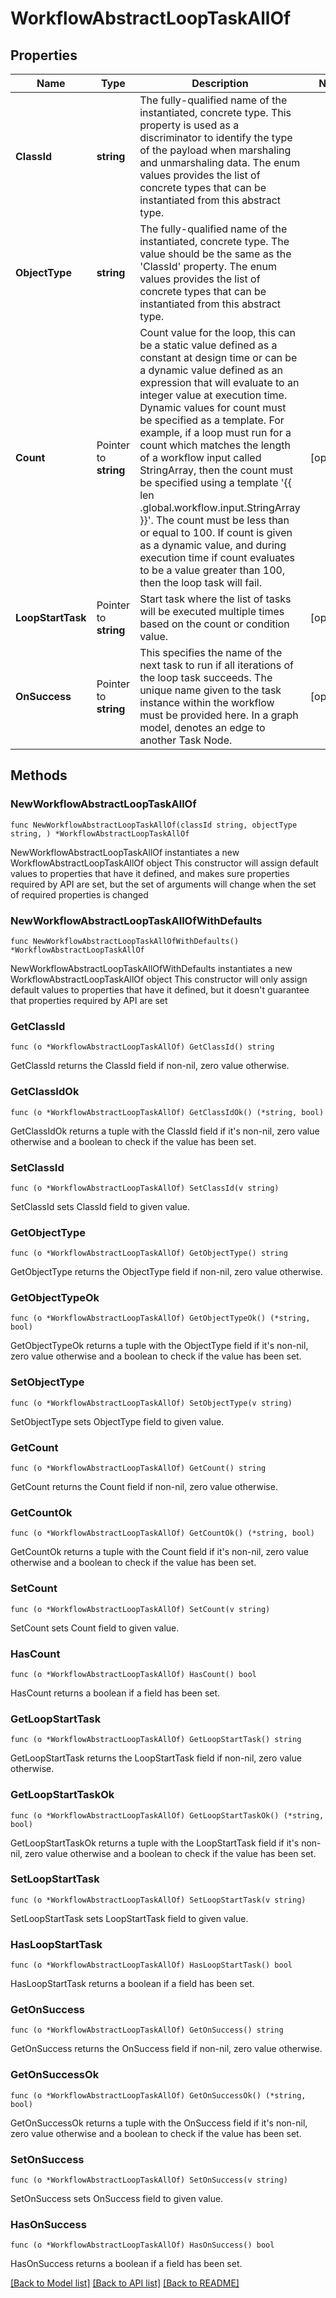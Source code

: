 # WorkflowAbstractLoopTaskAllOf

## Properties

Name | Type | Description | Notes
------------ | ------------- | ------------- | -------------
**ClassId** | **string** | The fully-qualified name of the instantiated, concrete type. This property is used as a discriminator to identify the type of the payload when marshaling and unmarshaling data. The enum values provides the list of concrete types that can be instantiated from this abstract type. | 
**ObjectType** | **string** | The fully-qualified name of the instantiated, concrete type. The value should be the same as the &#39;ClassId&#39; property. The enum values provides the list of concrete types that can be instantiated from this abstract type. | 
**Count** | Pointer to **string** | Count value for the loop, this can be a static value defined as a constant at design time or can be a dynamic value defined as an expression that will evaluate to an integer value at execution time. Dynamic values for count must be specified as a template. For example, if a loop must run for a count which matches the length of a workflow input called StringArray, then the count must be specified using a template &#39;{{ len .global.workflow.input.StringArray }}&#39;. The count must be less than or equal to 100. If count is given as a dynamic value, and during execution time if count evaluates to be a value greater than 100, then the loop task will fail. | [optional] 
**LoopStartTask** | Pointer to **string** | Start task where the list of tasks will be executed multiple times based on the count or condition value. | [optional] 
**OnSuccess** | Pointer to **string** | This specifies the name of the next task to run if all iterations of the loop task succeeds. The unique name given to the task instance within the workflow must be provided here. In a graph model, denotes an edge to another Task Node. | [optional] 

## Methods

### NewWorkflowAbstractLoopTaskAllOf

`func NewWorkflowAbstractLoopTaskAllOf(classId string, objectType string, ) *WorkflowAbstractLoopTaskAllOf`

NewWorkflowAbstractLoopTaskAllOf instantiates a new WorkflowAbstractLoopTaskAllOf object
This constructor will assign default values to properties that have it defined,
and makes sure properties required by API are set, but the set of arguments
will change when the set of required properties is changed

### NewWorkflowAbstractLoopTaskAllOfWithDefaults

`func NewWorkflowAbstractLoopTaskAllOfWithDefaults() *WorkflowAbstractLoopTaskAllOf`

NewWorkflowAbstractLoopTaskAllOfWithDefaults instantiates a new WorkflowAbstractLoopTaskAllOf object
This constructor will only assign default values to properties that have it defined,
but it doesn't guarantee that properties required by API are set

### GetClassId

`func (o *WorkflowAbstractLoopTaskAllOf) GetClassId() string`

GetClassId returns the ClassId field if non-nil, zero value otherwise.

### GetClassIdOk

`func (o *WorkflowAbstractLoopTaskAllOf) GetClassIdOk() (*string, bool)`

GetClassIdOk returns a tuple with the ClassId field if it's non-nil, zero value otherwise
and a boolean to check if the value has been set.

### SetClassId

`func (o *WorkflowAbstractLoopTaskAllOf) SetClassId(v string)`

SetClassId sets ClassId field to given value.


### GetObjectType

`func (o *WorkflowAbstractLoopTaskAllOf) GetObjectType() string`

GetObjectType returns the ObjectType field if non-nil, zero value otherwise.

### GetObjectTypeOk

`func (o *WorkflowAbstractLoopTaskAllOf) GetObjectTypeOk() (*string, bool)`

GetObjectTypeOk returns a tuple with the ObjectType field if it's non-nil, zero value otherwise
and a boolean to check if the value has been set.

### SetObjectType

`func (o *WorkflowAbstractLoopTaskAllOf) SetObjectType(v string)`

SetObjectType sets ObjectType field to given value.


### GetCount

`func (o *WorkflowAbstractLoopTaskAllOf) GetCount() string`

GetCount returns the Count field if non-nil, zero value otherwise.

### GetCountOk

`func (o *WorkflowAbstractLoopTaskAllOf) GetCountOk() (*string, bool)`

GetCountOk returns a tuple with the Count field if it's non-nil, zero value otherwise
and a boolean to check if the value has been set.

### SetCount

`func (o *WorkflowAbstractLoopTaskAllOf) SetCount(v string)`

SetCount sets Count field to given value.

### HasCount

`func (o *WorkflowAbstractLoopTaskAllOf) HasCount() bool`

HasCount returns a boolean if a field has been set.

### GetLoopStartTask

`func (o *WorkflowAbstractLoopTaskAllOf) GetLoopStartTask() string`

GetLoopStartTask returns the LoopStartTask field if non-nil, zero value otherwise.

### GetLoopStartTaskOk

`func (o *WorkflowAbstractLoopTaskAllOf) GetLoopStartTaskOk() (*string, bool)`

GetLoopStartTaskOk returns a tuple with the LoopStartTask field if it's non-nil, zero value otherwise
and a boolean to check if the value has been set.

### SetLoopStartTask

`func (o *WorkflowAbstractLoopTaskAllOf) SetLoopStartTask(v string)`

SetLoopStartTask sets LoopStartTask field to given value.

### HasLoopStartTask

`func (o *WorkflowAbstractLoopTaskAllOf) HasLoopStartTask() bool`

HasLoopStartTask returns a boolean if a field has been set.

### GetOnSuccess

`func (o *WorkflowAbstractLoopTaskAllOf) GetOnSuccess() string`

GetOnSuccess returns the OnSuccess field if non-nil, zero value otherwise.

### GetOnSuccessOk

`func (o *WorkflowAbstractLoopTaskAllOf) GetOnSuccessOk() (*string, bool)`

GetOnSuccessOk returns a tuple with the OnSuccess field if it's non-nil, zero value otherwise
and a boolean to check if the value has been set.

### SetOnSuccess

`func (o *WorkflowAbstractLoopTaskAllOf) SetOnSuccess(v string)`

SetOnSuccess sets OnSuccess field to given value.

### HasOnSuccess

`func (o *WorkflowAbstractLoopTaskAllOf) HasOnSuccess() bool`

HasOnSuccess returns a boolean if a field has been set.


[[Back to Model list]](../README.md#documentation-for-models) [[Back to API list]](../README.md#documentation-for-api-endpoints) [[Back to README]](../README.md)


